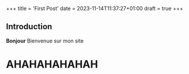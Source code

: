 +++
title = 'First Post'
date = 2023-11-14T11:37:27+01:00
draft = true
+++

## Introduction

**Bonjour** 
Bienvenue sur mon site 
# AHAHAHAHAHAH